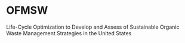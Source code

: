 # OFMSW
Life-Cycle Optimization to Develop and Assess of Sustainable Organic Waste Management Strategies in the United States
